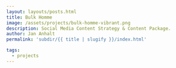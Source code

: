 ```yaml
---
layout: layouts/posts.html
title: Bulk Homme
image: /assets/projects/bulk-homme-vibrant.png
description: Social Media Content Strategy & Content Package.
author: Jan Anhalt
permalink: 'subdir/{{ title | slugify }}/index.html'

tags:
  - projects
---
```

